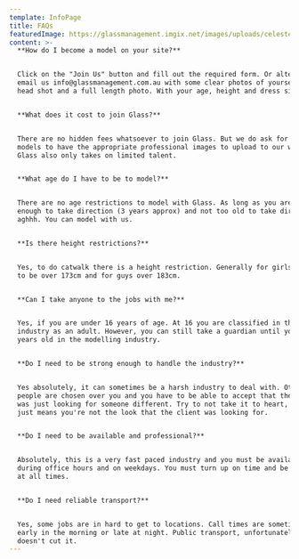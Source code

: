 ```yaml
---
template: InfoPage
title: FAQs
featuredImage: https://glassmanagement.imgix.net/images/uploads/celeste-4-.jpg
content: >-
  **How do I become a model on your site?**


  Click on the "Join Us" button and fill out the required form. Or alternately
  email us info@glassmanagement.com.au with some clear photos of yourself, a
  head shot and a full length photo. With your age, height and dress size.


  **What does it cost to join Glass?**


  There are no hidden fees whatsoever to join Glass. But we do ask for all
  models to have the appropriate professional images to upload to our website.
  Glass also only takes on limited talent.


  **What age do I have to be to model?**


  There are no age restrictions to model with Glass. As long as you are old
  enough to take direction (3 years approx) and not too old to take direction
  aghhh. You can model with us.


  **Is there height restrictions?**


  Yes, to do catwalk there is a height restriction. Generally for girls you have
  to be over 173cm and for guys over 183cm.


  **Can I take anyone to the jobs with me?**


  Yes, if you are under 16 years of age. At 16 you are classified in the film
  industry as an adult. However, you can still take a guardian until you are 18
  years old in the modelling industry.


  **Do I need to be strong enough to handle the industry?**


  Yes absolutely, it can sometimes be a harsh industry to deal with. Other
  people are chosen over you and you have to be able to accept that the client
  was just looking for someone different. Try to not take it to heart, as it
  just means you're not the look that the client was looking for.


  **Do I need to be available and professional?**


  Absolutely, this is a very fast paced industry and you must be available
  during office hours and on weekdays. You must turn up on time and be prepared
  at all times.


  **Do I need reliable transport?**


  Yes, some jobs are in hard to get to locations. Call times are sometimes very
  early in the morning or late at night. Public transport, unfortunately, just
  doesn't cut it.
---
```

